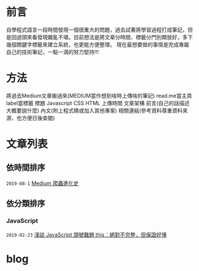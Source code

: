 # 前言
自學程式語言一段時間發現一個很重大的問題，過去試著將學習過程打成筆記，但是回過頭來看發現雜亂不堪。目前想法是將文章分時間、標籤分門別類放好，多下幾個關鍵字標籤來建立系統，也更能方便整理。
現在最想要做的事情是完成專屬自己的技術筆記，一點一滴的努力堅持!!!

# 方法
將過去Medium文章搬過來(MEDIUM當作想到啥時上傳啥的筆記)
read.me當主頁
label當標籤
標題 Javascript CSS HTML 上傳時間
文章架構 前言(自己的話描述大概要說什麼) 內文(附上程式碼或加入其他專案) 相關連結(參考資料尊重資料來源，也方便日後查閱)

# 文章列表
## 依時間排序

`2019-08-1`  [Medium 爬蟲進化史](https://github.com/aszx87410/blog/issues/44)   


## 依分類排序

### JavaScript
`2019-02-23`  [淺談 JavaScript 頭號難題 this：絕對不完整，但保證好懂](https://github.com/aszx87410/blog/issues/39)  




# blog
